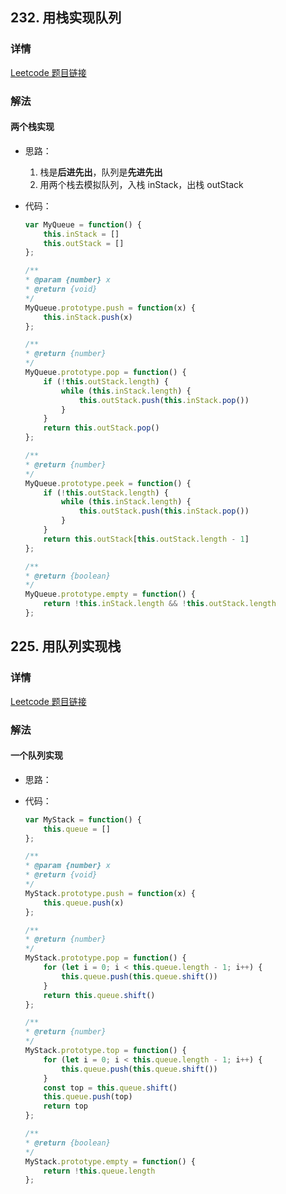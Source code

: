 ## 232. 用栈实现队列

### 详情

[Leetcode 题目链接](https://leetcode.cn/problems/implement-queue-using-stacks/description/)

### 解法

#### 两个栈实现

- 思路：

  1. 栈是**后进先出**，队列是**先进先出**
  2. 用两个栈去模拟队列，入栈 inStack，出栈 outStack

- 代码：

  ```js
  var MyQueue = function() {
      this.inStack = []
      this.outStack = []
  };

  /** 
  * @param {number} x
  * @return {void}
  */
  MyQueue.prototype.push = function(x) {
      this.inStack.push(x)
  };

  /**
  * @return {number}
  */
  MyQueue.prototype.pop = function() {
      if (!this.outStack.length) {
          while (this.inStack.length) {
              this.outStack.push(this.inStack.pop())
          }
      }
      return this.outStack.pop()
  };

  /**
  * @return {number}
  */
  MyQueue.prototype.peek = function() {
      if (!this.outStack.length) {
          while (this.inStack.length) {
              this.outStack.push(this.inStack.pop())
          }
      }
      return this.outStack[this.outStack.length - 1]
  };

  /**
  * @return {boolean}
  */
  MyQueue.prototype.empty = function() {
      return !this.inStack.length && !this.outStack.length
  };
  ```

## 225. 用队列实现栈

### 详情

[Leetcode 题目链接](https://leetcode.cn/problems/implement-stack-using-queues/)

### 解法

#### 一个队列实现

- 思路：

- 代码：

  ```js
  var MyStack = function() {
      this.queue = []
  };

  /** 
  * @param {number} x
  * @return {void}
  */
  MyStack.prototype.push = function(x) {
      this.queue.push(x)
  };

  /**
  * @return {number}
  */
  MyStack.prototype.pop = function() {
      for (let i = 0; i < this.queue.length - 1; i++) {
          this.queue.push(this.queue.shift())
      }
      return this.queue.shift()
  };

  /**
  * @return {number}
  */
  MyStack.prototype.top = function() {
      for (let i = 0; i < this.queue.length - 1; i++) {
          this.queue.push(this.queue.shift())
      }
      const top = this.queue.shift()
      this.queue.push(top)
      return top
  };

  /**
  * @return {boolean}
  */
  MyStack.prototype.empty = function() {
      return !this.queue.length
  };
  ```
